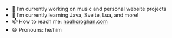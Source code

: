 - 🔭 I’m currently working on music and personal website projects
- 🌱 I’m currently learning Java, Svelte, Lua, and more!
- 📫 How to reach me: [noahcroghan.com](https://noahcroghan.com/)
- 😄 Pronouns: he/him

<!-- - 👯 I’m looking to collaborate on ... -->
<!-- - 🤔 I’m looking for help with ... -->
<!-- - 💬 Ask me about ... -->
<!-- - ⚡ Fun fact: ... -->
